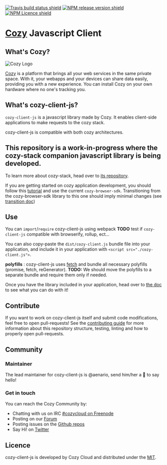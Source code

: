 [![Travis build status shield](https://img.shields.io/travis/cozy/cozy-client-js.svg?branch=master)](https://travis-ci.org/cozy/cozy-client-js)
[![NPM release version shield](https://img.shields.io/npm/v/cozy-client-js.svg)](https://www.npmjs.com/package/cozy-client-js)
[![NPM Licence shield](https://img.shields.io/npm/l/cozy-client-js.svg)](https://github.com/cozy/cozy-client-js/blob/master/LICENSE)


[Cozy][cozy] Javascript Client
==============================


What's Cozy?
------------

![Cozy Logo](https://cdn.rawgit.com/cozy/cozy-guidelines/master/templates/cozy_logo_small.svg)

[Cozy][cozy] is a platform that brings all your web services in the same private space.  With it, your webapps and your devices can share data easily, providing you with a new experience. You can install Cozy on your own hardware where no one's tracking you.


What's cozy-client-js?
------------------

`cozy-client-js` is a javascript library made by Cozy. It enables client-side  applications to make requests to the cozy stack.

cozy-client-js is compatible with both cozy architectures.

## This repository is a work-in-progress where the cozy-stack companion javascript library is being developed.

To learn more about cozy-stack, head over to [its repository](https://github.com/cozy/cozy-stack).

If you are getting started on cozy application development, you should follow this [tutorial](https://dev.cozy.io/clientsideapp.html) and use the current `cozy-browser-sdk`. Transitioning from the cozy-browser-sdk library to this one should imply minimal changes (see [transition doc](https://github.com/cozy/cozy-client-js/blob/master/docs/browser-sdk-transition.md))


Use
---

You can `import`/`require` cozy-client-js using webpack
**TODO** test if `cozy-client-js` compatible with browserify, rollup, ect...

You can also copy-paste the `dist/cozy-client.js` bundle file into your application, and include it in your application with  `<script src="./cozy-client.js">`.

**polyfills** : cozy-client-js uses [fetch](https://fetch.spec.whatwg.org/) and bundle all necessary polyfills (promise, fetch, reGenerator). **TODO:** We should move the polyfills to a separate bundle and require them only if needed.

Once you have the library included in your application, head over to [the doc](./docs/README.md) to see what you can do with it!


Contribute
----------

If you want to work on cozy-client-js itself and submit code modifications, feel free to open pull-requests! See the [contributing guide][contribute] for more information about this repository structure, testing, linting and how to properly open pull-requests.


Community
---------

### Maintainer

The lead maintainer for cozy-client-js is @aenario, send him/her a :beers: to say hello!


### Get in touch

You can reach the Cozy Community by:

- Chatting with us on IRC [#cozycloud on Freenode][freenode]
- Posting on our [Forum][forum]
- Posting issues on the [Github repos][github]
- Say Hi! on [Twitter][twitter]


Licence
-------

cozy-client-js is developed by Cozy Cloud and distributed under the [MIT][MIT].



[cozy]: https://cozy.io "Cozy Cloud"
[setup]: https://dev.cozy.io/#set-up-the-development-environment "Cozy dev docs: Set up the Development Environment"
[doctypes]: https://dev.cozy.io/#main-document-types
[bill-doctype]: https://github.com/cozy-labs/konnectors/blob/master/server/models/bill.coffee
[konnector-doctype]: https://github.com/cozy-labs/konnectors/blob/master/server/models/konnector.coffee
[konnectors]: https://github.com/cozy-labs/konnectors
[MIT]: https://opensource.org/licenses/MIT
[contribute]: CONTRIBUTING.md
[freenode]: http://webchat.freenode.net/?randomnick=1&channels=%23cozycloud&uio=d4
[forum]: https://forum.cozy.io/
[github]: https://github.com/cozy/
[twitter]: https://twitter.com/mycozycloud
[mocha]: https://mochajs.org/
[should]: npmjs.com/package/should
[checkbox]: https://help.github.com/articles/basic-writing-and-formatting-syntax/#task-lists
